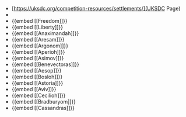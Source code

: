 - [https://uksdc.org/competition-resources/settlements/](UKSDC Page)
-
- {{embed [[Freedom]]}}
- {{embed [[Liberty]]}}
- {{embed [[Anaximandah]]}}
- {{embed [[Aresam]]}}
- {{embed [[Argonom]]}}
- {{embed [[Aperioh]]}}
- {{embed [[Asimov]]}}
- {{embed [[Benevectoras]]}}
- {{embed [[Aesop]]}}
- {{embed [[Bosloh]]}}
- {{embed [[Astoria]]}}
- {{embed [[Aviv]]}}
- {{embed [[Cecilioh]]}}
- {{embed [[Bradburyom]]}}
- {{embed [[Cassandras]]}}